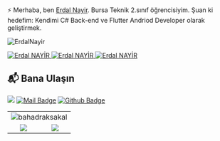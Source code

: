 
⚡ Merhaba, ben [Erdal Nayir](https://tr.linkedin.com/in/erdal-nayir-9754281b1). Bursa Teknik 2.sınıf öğrencisiyim. Şuan ki hedefim: Kendimi C# Back-end ve Flutter Andriod Developer olarak geliştirmek. 
<p align="left"><img src="https://komarev.com/ghpvc/?username=ErdalNayir&label=Profile%20views&color=ff0f32&style=flat" alt="ErdalNayir" /><br style="margin-bottom:10px;">
            
<div id="badges">
  <a href="https://tr.linkedin.com/in/erdal-nayir-9754281b1/">
    <img src="https://img.shields.io/badge/LinkedIn-blue?style=for-the-badge&logo=linkedin&logoColor=white" alt="Erdal NAYİR"/>
  </a>
  <a href="mailto:erdal.nayir2001@gmail.com">
    <img src="https://img.shields.io/badge/email-c14438?style=for-the-badge&logo=Gmail&logoColor=white" alt="Erdal NAYİR"/>
  </a>
  <a href="https://github.com/ErdalNayir">
    <img src="https://img.shields.io/badge/github-333?style=for-the-badge&logo=github&logoColor=white" alt="Erdal NAYİR"/>
  </a>
</div>
           


## 📬 Bana Ulaşın
[![](https://img.shields.io/badge/linkedin-%230077B5.svg?&style=for-the-badge&logo=linkedin&logoColor=white)](https://tr.linkedin.com/in/erdal-nayir-9754281b1/)
[![Mail Badge](https://img.shields.io/badge/email-c14438?style=for-the-badge&logo=Gmail&logoColor=white&link=mailto:erdal.nayir2001@gmail.com)](mailto:erdal.nayir2001@gmail.com)
[![Github Badge](https://img.shields.io/badge/github-333?style=for-the-badge&logo=github&logoColor=white)](https://github.com/ErdalNayir)      

<div class="container" style="align-items: center">
            <table class="table table-striped table-bordered table-hover">
                <tbody>
                    <tr>
                        <td colspan="2" align="center"><img align="center" src="https://github-readme-stats.vercel.app/api/top-langs?username=ErdalNayir&show_icons=true&cache_seconds=1800&locale=en&layout=compact" alt="bahadraksakal" /></td>
                    </tr>
                    <tr>
                        <td align="center"><img align="center" src="https://github-readme-stats.vercel.app/api?username=ErdalNayir&show_icons=true&theme=tokyonight" /></td>
                        <td align="center"><img align="center"src="https://github-readme-streak-stats.herokuapp.com/?user=ErdalNayir&theme=tokyonight" /></td>              
                    </tr>                   
                </tbody>
            </table>
</div>
